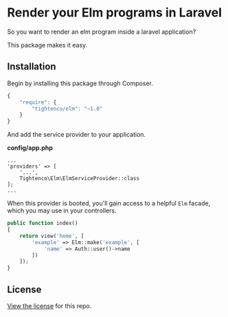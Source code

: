 # Render your Elm programs in Laravel

So you want to render an elm program inside a laravel application?

This package makes it easy.

## Installation

Begin by installing this package through Composer.

```js
{
    "require": {
		"tightenco/elm": "~1.0"
	}
}
```

And add the service provider to your application.

**config/app.php**
```
...
'providers' => [
    '...',
    Tightenco\Elm\ElmServiceProvider::class
];
...
```

When this provider is booted, you'll gain access to a helpful `Elm` facade, which you may use in your controllers.

```php
public function index()
{
    return view('home', [
        'example' => Elm::make('example', [
            'name' => Auth::user()->name
        ])
    ]);
}
```

## License

[View the license](https://github.com/tightenco/laravel-elm/blob/master/LICENSE) for this repo.
